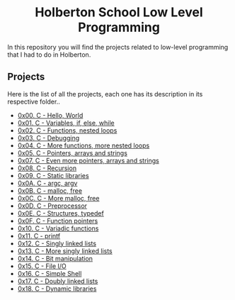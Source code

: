 <h1 align="center">Holberton School Low Level Programming</h1>
In this repository you will find the projects related to low-level programming that I had to do in Holberton.

## Projects
Here is the list of all the projects, each one has its description in its respective folder..

* [0x00. C - Hello, World](https://github.com/luiscolon0426/holbertonschool-low_level_programming/tree/master/0x00-hello_world)
* [0x01. C - Variables, if, else, while](https://github.com/luiscolon0426/holbertonschool-low_level_programming/tree/master/0x01-variables_if_else_while)
* [0x02. C - Functions, nested loops](https://github.com/luiscolon0426/holbertonschool-low_level_programming/tree/master/0x02-functions_nested_loops)
* [0x03. C - Debugging](https://github.com/luiscolon0426/holbertonschool-low_level_programming/tree/master/0x03-debugging)
* [0x04. C - More functions, more nested loops](https://github.com/luiscolon0426/holbertonschool-low_level_programming/tree/master/0x04-more_functions_nested_loops)
* [0x05. C - Pointers, arrays and strings](https://github.com/luiscolon0426/holbertonschool-low_level_programming/tree/master/0x05-pointers_arrays_strings)
* [0x07. C - Even more pointers, arrays and strings](https://github.com/luiscolon0426/holbertonschool-low_level_programming/tree/master/0x07-pointers_arrays_strings)
* [0x08. C - Recursion](https://github.com/luiscolon0426/holbertonschool-low_level_programming/tree/master/0x08-recursion)
* [0x09. C - Static libraries](https://github.com/luiscolon0426/holbertonschool-low_level_programming/tree/master/0x09-static_libraries)
* [0x0A. C - argc, argv](https://github.com/luiscolon0426/holbertonschool-low_level_programming/tree/master/0x0A-argc_argv)
* [0x0B. C - malloc, free](https://github.com/luiscolon0426/holbertonschool-low_level_programming/tree/master/0x0B-malloc_free)
* [0x0C. C - More malloc, free](https://github.com/luiscolon0426/holbertonschool-low_level_programming/tree/master/0x0C-more_malloc_free)
* [0x0D. C - Preprocessor](./0x0D-preprocessor)
* [0x0E. C - Structures, typedef](./0x0E-structures_typedef)
* [0x0F. C - Function pointers](./0x0F-function_pointers)
* [0x10. C - Variadic functions](./0x10-variadic_functions)
* [0x11. C - printf](https://github.com/afiorg9000/printf)
* [0x12. C - Singly linked lists](./0x12-singly_linked_lists)
* [0x13. C - More singly linked lists](./0x13-more_singly_linked_lists)
* [0x14. C - Bit manipulation](./0x14-bit_manipulation)
* [0x15. C - File I/O](./0x15-file_io)
* [0x16. C - Simple Shell](https://github.com/luiscolon0426/simple_shell)
* [0x17. C - Doubly linked lists](./0x17-doubly_linked_lists)
* [0x18. C - Dynamic libraries](./0x18-dynamic_libraries)
